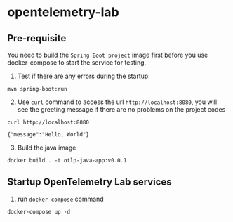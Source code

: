 # opentelemetry-lab

## Pre-requisite

You need to build the `Spring Boot project` image first before you use docker-compose to start the service for testing.

1. Test if there are any errors during the startup:

```
mvn spring-boot:run
```

2. Use `curl` command to access the url `http://localhost:8080`, you will see the greeting message if there are no problems on the project codes

```
curl http://localhost:8080

{"message":"Hello, World"}
```

3. Build the java image

```
docker build . -t otlp-java-app:v0.0.1
```

## Startup OpenTelemetry Lab services

1. run `docker-compose` command

```
docker-compose up -d
```

